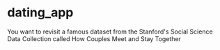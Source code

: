 # dating_app
You want to revisit a famous dataset from the Stanford's Social Science Data Collection called How Couples Meet and Stay Together
